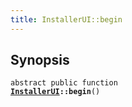 ```yaml
---
title: InstallerUI::begin
---
```


## Synopsis

<code>abstract public function <b><a href="InstallerUI">InstallerUI</a>::begin</b>()</code>

